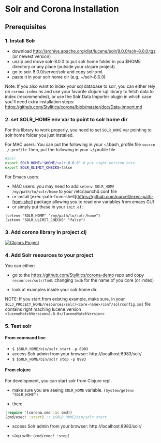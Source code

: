 # Solr and Corona Installation

## Prerequisites

### 1. Install Solr 
* download http://archive.apache.org/dist/lucene/solr/8.0.0/solr-8.0.0.tgz (or newest version)
* unzip and move solr-8.0.0 to put solr home folder in you $HOME directory or any place (outside your clojure project)
* go to solr-8.0.0/server/solr and copy solr.xml.
* paste it in your solr home dir (e.g. ~/solr-8.0.0)

Note: If you also want to index your sql database to solr, you can either rely on `corona.index` ns and use your favorite clojure sql library to fetch data to index (recommended), or use the Solr Data Importer plugin in which case you'll need extra installation steps: https://github.com/Stylitics/corona/blob/master/doc/Data-Import.md


### 2. set SOLR_HOME env var to point to solr home dir 

For this library to work properly, you need to set `SOLR_HOME` var pointing to solr home folder you just installed.

For MAC users:
You can put the following in your ~/.bash_profile file 
`source ./.profile`
Then, put the following in your ~/.profile file
```bash
#Solr
export SOLR_HOME="$HOME/solr-8.0.0" # put right version here
export SOLR_ULIMIT_CHECKS=false
```

For Emacs users:
* MAC users: you may need to add `setenv SOLR_HOME /my/path/to/solr/home` to your /etc/launchd.conf file
* or install [exec-path-from-shell](https://github.com/purcell/exec-path-from-shell package allowing you to read env variables from emacs GUI
* or simply put these in your `init.el`:

```elisp
(setenv "SOLR_HOME" "/my/path/to/solr/home")
(setenv "SOLR_ULIMIT_CHECKS" "false")
```
 
### 3. Add corona library in project.clj
[![Clojars Project](https://img.shields.io/clojars/v/corona.svg)](https://clojars.org/corona)

### 4. Add Solr resources to your project

You can either:
* go to the https://github.com/Stylitics/corona-demo repo and copy `resources/solr/tmdb` changing `tmdb` for the name of you core (or index)

* look at examples inside your solr home dir. 

NOTE: If you start from existing example, make sure, in your `$CLJ_PROJECT_HOME/resources/solr/<core-name>/conf/solrconfig.xml` file contains right maching lucene version
`<luceneMatchVersion>8.0.0</luceneMatchVersion>`


### 5. Test solr

#### From command line

* `$ $SOLR_HOME/bin/solr start -p 8983`
* access Solr admin from your browser: http://localhost:8983/solr/
* `$ $SOLR_HOME/bin/solr stop -p 8983`

#### From clojure

For development, you can start solr from Clojure repl. 

* make sure you are seeing `SOLR_HOME` variable. `(System/getenv "SOLR_HOME")`

* then:
```clojure 
(require '[corona.cmd :as cmd])
(cmd/exec! :start) ;; $SOLR_HOME/bin/solr start
```
* access Solr admin from your browser: http://localhost:8983/solr/

* stop with: `(cmd/exec! :stop)`

